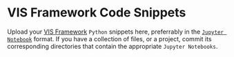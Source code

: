 # VIS Framework Code Snippets
Upload your [VIS Framework](https://github.com/ELVIS-Project/vis-framework) ```Python``` snippets here, preferrably in the [```Jupyter Notebook```](http://www.jupyter.org) format.
If you have a collection of files, or a project, commit its corresponding directories that contain the appropriate ```Jupyter Notebooks```. 
